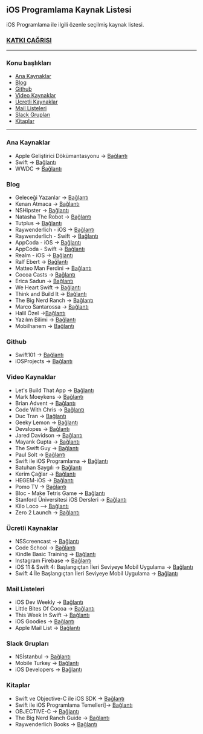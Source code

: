 ## iOS Programlama Kaynak Listesi

iOS Programlama ile ilgili özenle seçilmiş kaynak listesi.

### [KATKI ÇAĞRISI](/katki-cagrisi.md)

---


### Konu başlıkları
- [Ana Kaynaklar](#ana-kaynak)
- [Blog](#blog)
- [Github](#github)
- [Video Kaynaklar](#video-kaynaklar)
- [Ücretli Kaynaklar](#ucretli-kaynaklar)
- [Mail Listeleri](#mail-listeleri)
- [Slack Grupları](#slack-grupları)
- [Kitaplar](#kitaplar)


-----


### Ana Kaynaklar
 - Apple Geliştirici Dökümantasyonu -> [Bağlantı](https://developer.apple.com/documentation)
 - Swift -> [Bağlantı](https://swift.org/)
 - WWDC -> [Bağlantı](http://asciiwwdc.com/)


### Blog
- Geleceği Yazanlar -> [Bağlantı](https://gelecegiyazanlar.turkcell.com.tr/konu/ios)
- Kenan Atmaca -> [Bağlantı](kenanatmaca.com/)
- NSHipster -> [Bağlantı](nshipster.com/)
- Natasha The Robot -> [Bağlantı](https://www.natashatherobot.com/)
- Tutplus -> [Bağlantı](https://code.tutsplus.com/categories/ios-sdk)
- Raywenderlich - iOS -> [Bağlantı](https://www.raywenderlich.com/category/ios)
- Raywenderlich - Swift -> [Bağlantı](https://www.raywenderlich.com/category/swift)
- AppCoda - iOS -> [Bağlantı](www.appcoda.com/tutorials/ios/)
- AppCoda - Swift -> [Bağlantı](www.appcoda.com/swift-2/)
- Realm - iOS -> [Bağlantı](https://realm.io/docs/tutorials/realmtasks/)
- Ralf Ebert -> [Bağlantı](https://www.ralfebert.de/tutorials/iphone_app_xcode/)
- Matteo Man Ferdini -> [Bağlantı](matteomanferdini.com/blog/)
- Cocoa Casts -> [Bağlantı](https://cocoacasts.com/blog/)
- Erica Sadun -> [Bağlantı](ericasadun.com)
- We Heart Swift -> [Bağlantı](https://www.weheartswift.com)
- Think and Build It -> [Bağlantı](www.thinkandbuild.it)
- The Big Nerd Ranch -> [Bağlantı](https://www.bignerdranch.com/blog/)
- Marco Santarossa -> [Bağlantı](https://marcosantadev.com/)
- Halil Özel ->[Bağlantı](https://medium.com/@halilozel1903)
- Yazılım Bilimi -> [Bağlantı](https://www.yazilimbilimi.org/category/programlama/swift/)
- Mobilhanem -> [Bağlantı](https://www.mobilhanem.com/category/swift-dersleri/)


### Github
- Swift101 -> [Bağlantı](https://github.com/halilozel1903/Swift101)
- iOSProjects -> [Bağlantı](https://github.com/halilozel1903/iOSProjects)


### Video Kaynaklar
- Let's Build That App -> [Bağlantı](https://www.youtube.com/channel/UCuP2vJ6kRutQBfRmdcI92mA/videos)
- Mark Moeykens -> [Bağlantı](https://www.youtube.com/channel/UChH6WbyYeX0INJjrK2-6WSg/videos)
- Brian Advent -> [Bağlantı](https://www.youtube.com/channel/UCysEngjfeIYapEER9K8aikw/videos)
- Code With Chris -> [Bağlantı](https://www.youtube.com/user/CodeWithChris/videos)
- Duc Tran -> [Bağlantı](https://www.youtube.com/channel/UCvPFGq6luCqAVGiFpzTvkIA/videos)
- Geeky Lemon -> [Bağlantı](https://www.youtube.com/user/GeekyLemon/videos)
- Devslopes -> [Bağlantı](https://www.youtube.com/playlist?list=PLpZBns8dFbgyCJ-ftS7inE9AYEdorFt_Q)
- Jared Davidson -> [Bağlantı](https://www.youtube.com/user/Archetapp/videos)
- Mayank Gupta -> [Bağlantı](https://www.youtube.com/channel/UCPgfAA83ROUVM-E3NCY154A/videos)
- The Swift Guy -> [Bağlantı](https://www.youtube.com/channel/UC-d1NWv5IWtIkfH47ux4dWA/videos)
- Paul Solt -> [Bağlantı](https://www.youtube.com/user/PaulSolt/videos)
- Swift ile iOS Programlama -> [Bağlantı](https://www.youtube.com/channel/UC-O7SDd4J5ood2xF2LzdjhA/videos)
- Batuhan Saygılı -> [Bağlantı](https://www.youtube.com/channel/UCHT7EaPiP0AItdTF7E9eTCw/videos)
- Kerim Çağlar -> [Bağlantı](https://www.youtube.com/channel/UCKwEqVrO0t4WYOmN5kvmczA/videos)
- HEGEM-iOS -> [Bağlantı](https://www.youtube.com/playlist?list=PLP70OzTnIsKBSqqqf9HMLbPR0l4Tlj7w9)
- Pomo TV -> [Bağlantı](http://www.pomo.tv/)
- Bloc - Make Tetris Game -> [Bağlantı](https://www.bloc.io/swiftris-build-your-first-ios-game-with-swift)
- Stanford Üniversitesi iOS Dersleri -> [Bağlantı](https://itunes.apple.com/us/course/developing-ios-10-apps-with-swift/id1198467120)
- Kilo Loco --> [Bağlantı](https://www.youtube.com/channel/UCv75sKQFFIenWHrprnrR9aA/videos)
- Zero 2 Launch -> [Bağlantı](https://www.youtube.com/channel/UCOMjxHuYV0xJEC1v0ovVQIg/videos)


### Ücretli Kaynaklar
- NSScreencast -> [Bağlantı](http://nsscreencast.com/episodes)
- Code School -> [Bağlantı](https://www.codeschool.com/courses/try-ios)
- Kindle Basic Training -> [Bağlantı](https://www.letsbuildthatapp.com/course/Kindle-Basic-Training)
- Instagram Firebase -> [Bağlantı](https://www.letsbuildthatapp.com/course/Instagram-Firebase)
- iOS 11 & Swift 4: Başlangıçtan İleri Seviyeye Mobil Uygulama -> [Bağlantı](https://www.udemy.com/ios-11-swift-4-baslangictan-ileri-seviyeye-mobil-uygulama/)
- Swift 4 İle Başlangıçtan İleri Seviyeye Mobil Uygulama -> [Bağlantı](https://www.udemy.com/swift-4-ile-baslangictan-ileri-seviyeye-mobil-uygulama-egitimi/)


### Mail Listeleri
- iOS Dev Weekly -> [Bağlantı](https://iosdevweekly.com/)
- Little Bites Of Cocoa -> [Bağlantı](https://cocoacasts.com/blog/)
- This Week In Swift -> [Bağlantı](https://swiftnews.curated.co/)
- iOS Goodies -> [Bağlantı](http://ios-goodies.com/)
- Apple Mail List -> [Bağlantı](https://lists.apple.com/mailman/listinfo)

### Slack Grupları
- NSİstanbul -> [Bağlantı](https://nsistanbul.slack.com/)
- Mobile Turkey -> [Bağlantı](https://mobileturkey.slack.com/)
- iOS Developers -> [Bağlantı](https://ios-developers.io/)


### Kitaplar
- Swift ve Objective-C ile iOS SDK -> [Bağlantı](http://www.kodlab.com/BookDetail.aspx?ID=28106)
- Swift ile iOS Programlama Temelleri]-> [Bağlantı](https://www.dikeyeksen.com/products/swift-ile-ios-programlama-temelleri)
- OBJECTIVE-C -> [Bağlantı](http://www.kodlab.com/BookDetail.aspx?ID=589)
- The Big Nerd Ranch Guide -> [Bağlantı](https://www.bignerdranch.com/books/)
- Raywenderlich Books -> [Bağlantı](https://store.raywenderlich.com/)
